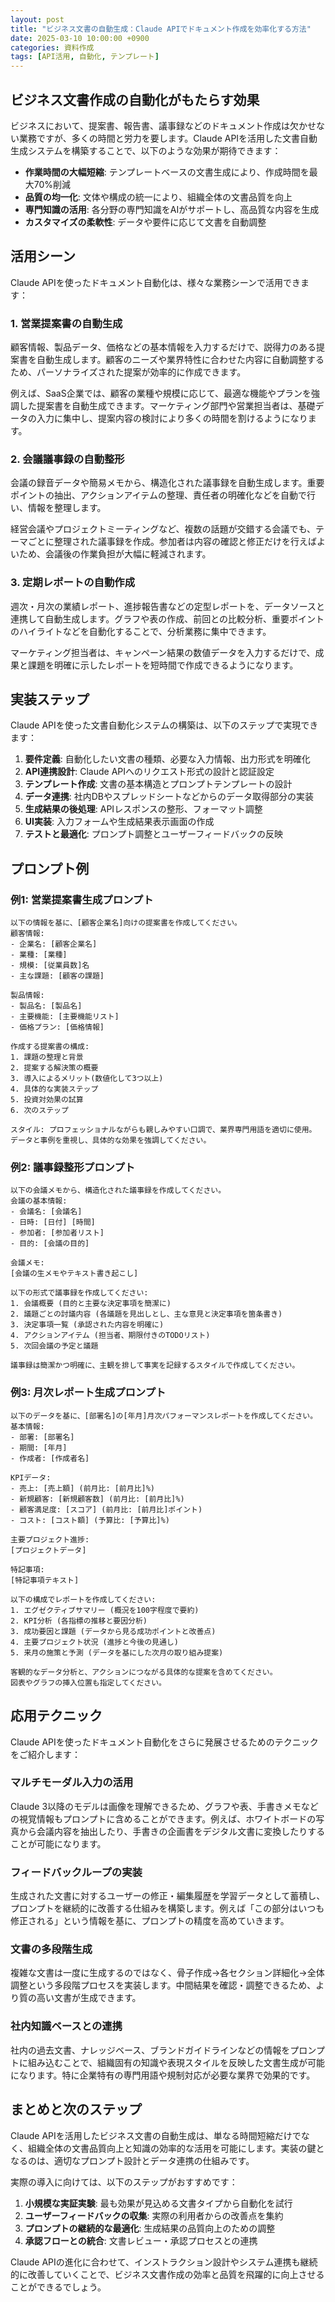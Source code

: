 ```yaml
---
layout: post
title: "ビジネス文書の自動生成：Claude APIでドキュメント作成を効率化する方法"
date: 2025-03-10 10:00:00 +0900
categories: 資料作成
tags: [API活用, 自動化, テンプレート]
---
```


## ビジネス文書作成の自動化がもたらす効果

ビジネスにおいて、提案書、報告書、議事録などのドキュメント作成は欠かせない業務ですが、多くの時間と労力を要します。Claude APIを活用した文書自動生成システムを構築することで、以下のような効果が期待できます：

- **作業時間の大幅短縮**: テンプレートベースの文書生成により、作成時間を最大70%削減
- **品質の均一化**: 文体や構成の統一により、組織全体の文書品質を向上
- **専門知識の活用**: 各分野の専門知識をAIがサポートし、高品質な内容を生成
- **カスタマイズの柔軟性**: データや要件に応じて文書を自動調整

## 活用シーン

Claude APIを使ったドキュメント自動化は、様々な業務シーンで活用できます：

### 1. 営業提案書の自動生成

顧客情報、製品データ、価格などの基本情報を入力するだけで、説得力のある提案書を自動生成します。顧客のニーズや業界特性に合わせた内容に自動調整するため、パーソナライズされた提案が効率的に作成できます。

例えば、SaaS企業では、顧客の業種や規模に応じて、最適な機能やプランを強調した提案書を自動生成できます。マーケティング部門や営業担当者は、基礎データの入力に集中し、提案内容の検討により多くの時間を割けるようになります。

### 2. 会議議事録の自動整形

会議の録音データや簡易メモから、構造化された議事録を自動生成します。重要ポイントの抽出、アクションアイテムの整理、責任者の明確化などを自動で行い、情報を整理します。

経営会議やプロジェクトミーティングなど、複数の話題が交錯する会議でも、テーマごとに整理された議事録を作成。参加者は内容の確認と修正だけを行えばよいため、会議後の作業負担が大幅に軽減されます。

### 3. 定期レポートの自動作成

週次・月次の業績レポート、進捗報告書などの定型レポートを、データソースと連携して自動生成します。グラフや表の作成、前回との比較分析、重要ポイントのハイライトなどを自動化することで、分析業務に集中できます。

マーケティング担当者は、キャンペーン結果の数値データを入力するだけで、成果と課題を明確に示したレポートを短時間で作成できるようになります。

## 実装ステップ

Claude APIを使った文書自動化システムの構築は、以下のステップで実現できます：

1. **要件定義**: 自動化したい文書の種類、必要な入力情報、出力形式を明確化
2. **API連携設計**: Claude APIへのリクエスト形式の設計と認証設定
3. **テンプレート作成**: 文書の基本構造とプロンプトテンプレートの設計
4. **データ連携**: 社内DBやスプレッドシートなどからのデータ取得部分の実装
5. **生成結果の後処理**: APIレスポンスの整形、フォーマット調整
6. **UI実装**: 入力フォームや生成結果表示画面の作成
7. **テストと最適化**: プロンプト調整とユーザーフィードバックの反映

## プロンプト例

### 例1: 営業提案書生成プロンプト

```
以下の情報を基に、[顧客企業名]向けの提案書を作成してください。
顧客情報:
- 企業名: [顧客企業名]
- 業種: [業種]
- 規模: [従業員数]名
- 主な課題: [顧客の課題]

製品情報:
- 製品名: [製品名]
- 主要機能: [主要機能リスト]
- 価格プラン: [価格情報]

作成する提案書の構成:
1. 課題の整理と背景
2. 提案する解決策の概要
3. 導入によるメリット(数値化して3つ以上)
4. 具体的な実装ステップ
5. 投資対効果の試算
6. 次のステップ

スタイル: プロフェッショナルながらも親しみやすい口調で、業界専門用語を適切に使用。
データと事例を重視し、具体的な効果を強調してください。
```

### 例2: 議事録整形プロンプト

```
以下の会議メモから、構造化された議事録を作成してください。
会議の基本情報:
- 会議名: [会議名]
- 日時: [日付] [時間]
- 参加者: [参加者リスト]
- 目的: [会議の目的]

会議メモ:
[会議の生メモやテキスト書き起こし]

以下の形式で議事録を作成してください:
1. 会議概要 (目的と主要な決定事項を簡潔に)
2. 議題ごとの討議内容 (各議題を見出しとし、主な意見と決定事項を箇条書き)
3. 決定事項一覧 (承認された内容を明確に)
4. アクションアイテム (担当者、期限付きのTODOリスト)
5. 次回会議の予定と議題

議事録は簡潔かつ明確に、主観を排して事実を記録するスタイルで作成してください。
```

### 例3: 月次レポート生成プロンプト

```
以下のデータを基に、[部署名]の[年月]月次パフォーマンスレポートを作成してください。
基本情報:
- 部署: [部署名]
- 期間: [年月]
- 作成者: [作成者名]

KPIデータ:
- 売上: [売上額] (前月比: [前月比]%)
- 新規顧客: [新規顧客数] (前月比: [前月比]%)
- 顧客満足度: [スコア] (前月比: [前月比]ポイント)
- コスト: [コスト額] (予算比: [予算比]%)

主要プロジェクト進捗:
[プロジェクトデータ]

特記事項:
[特記事項テキスト]

以下の構成でレポートを作成してください:
1. エグゼクティブサマリー (概況を100字程度で要約)
2. KPI分析 (各指標の推移と要因分析)
3. 成功要因と課題 (データから見る成功ポイントと改善点)
4. 主要プロジェクト状況 (進捗と今後の見通し)
5. 来月の施策と予測 (データを基にした次月の取り組み提案)

客観的なデータ分析と、アクションにつながる具体的な提案を含めてください。
図表やグラフの挿入位置も指定してください。
```

## 応用テクニック

Claude APIを使ったドキュメント自動化をさらに発展させるためのテクニックをご紹介します：

### マルチモーダル入力の活用

Claude 3以降のモデルは画像を理解できるため、グラフや表、手書きメモなどの視覚情報もプロンプトに含めることができます。例えば、ホワイトボードの写真から会議内容を抽出したり、手書きの企画書をデジタル文書に変換したりすることが可能になります。

### フィードバックループの実装

生成された文書に対するユーザーの修正・編集履歴を学習データとして蓄積し、プロンプトを継続的に改善する仕組みを構築します。例えば「この部分はいつも修正される」という情報を基に、プロンプトの精度を高めていきます。

### 文書の多段階生成

複雑な文書は一度に生成するのではなく、骨子作成→各セクション詳細化→全体調整という多段階プロセスを実装します。中間結果を確認・調整できるため、より質の高い文書が生成できます。

### 社内知識ベースとの連携

社内の過去文書、ナレッジベース、ブランドガイドラインなどの情報をプロンプトに組み込むことで、組織固有の知識や表現スタイルを反映した文書生成が可能になります。特に企業特有の専門用語や規制対応が必要な業界で効果的です。

## まとめと次のステップ

Claude APIを活用したビジネス文書の自動生成は、単なる時間短縮だけでなく、組織全体の文書品質向上と知識の効率的な活用を可能にします。実装の鍵となるのは、適切なプロンプト設計とデータ連携の仕組みです。

実際の導入に向けては、以下のステップがおすすめです：

1. **小規模な実証実験**: 最も効果が見込める文書タイプから自動化を試行
2. **ユーザーフィードバックの収集**: 実際の利用者からの改善点を集約
3. **プロンプトの継続的な最適化**: 生成結果の品質向上のための調整
4. **承認フローとの統合**: 文書レビュー・承認プロセスとの連携

Claude APIの進化に合わせて、インストラクション設計やシステム連携も継続的に改善していくことで、ビジネス文書作成の効率と品質を飛躍的に向上させることができるでしょう。
